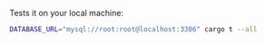 Tests it on your local machine:

```sh
DATABASE_URL="mysql://root:root@localhost:3306" cargo t --all
```
